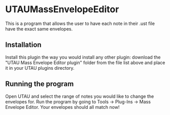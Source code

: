 # UTAUMassEnvelopeEditor
This is a program that allows the user to have each note in their .ust file have the exact same envelopes.

## Installation
Install this plugin the way you would install any other plugin: download the "UTAU Mass Envelope Editor plugin" folder from the file list above and place it in your UTAU plugins directory. 

## Running the program
Open UTAU and select the range of notes you would like to change the envelopes for. Run the program by going to Tools -> Plug-Ins -> Mass Envelope Editor. Your envelopes should all match now!
